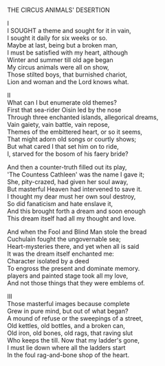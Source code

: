 THE CIRCUS ANIMALS' DESERTION  
  
I  
I SOUGHT a theme and sought for it in vain,  
I sought it daily for six weeks or so.  
Maybe at last, being but a broken man,  
I must be satisfied with my heart, although  
Winter and summer till old age began  
My circus animals were all on show,  
Those stilted boys, that burnished chariot,  
Lion and woman and the Lord knows what.  
  
II  
What can I but enumerate old themes?  
First that sea-rider Oisin led by the nose  
Through three enchanted islands, allegorical dreams,  
Vain gaiety, vain battle, vain repose,  
Themes of the embittered heart, or so it seems,  
That might adorn old songs or courtly shows;  
But what cared I that set him on to ride,  
I, starved for the bosom of his faery bride?  
  
And then a counter-truth filled out its play,  
'The Countess Cathleen' was the name I gave it;  
She, pity-crazed, had given her soul away,  
But masterful Heaven had intervened to save it.  
I thought my dear must her own soul destroy,  
So did fanaticism and hate enslave it,  
And this brought forth a dream and soon enough  
This dream itself had all my thought and love.  
  
And when the Fool and Blind Man stole the bread  
Cuchulain fought the ungovernable sea;  
Heart-mysteries there, and yet when all is said  
It was the dream itself enchanted me:  
Character isolated by a deed  
To engross the present and dominate memory.  
players and painted stage took all my love,  
And not those things that they were emblems of.  
  
III  
Those masterful images because complete  
Grew in pure mind, but out of what began?  
A mound of refuse or the sweepings of a street,  
Old kettles, old bottles, and a broken can,  
Old iron, old bones, old rags, that raving slut  
Who keeps the till.  Now that my ladder's gone,  
I must lie down where all the ladders start  
In the foul rag-and-bone shop of the heart.  
